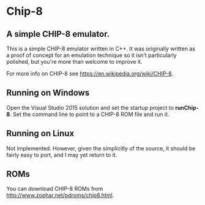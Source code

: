# Chip-8
## A simple CHIP-8 emulator.

This is a simple CHIP-8 emulator written in C++. It was originally written as a proof of concept for an emulation technique
so it isn't particularly polished, but you're more than welcome to improve it.

For more info on CHIP-8 see https://en.wikipedia.org/wiki/CHIP-8.

## Running on Windows
Open the Visual Studio 2015 solution and set the startup project to __runChip-8__. Set the command line to point to
a CHIP-8 ROM file and run it.

## Running on Linux
Not implemented. However, given the simplicitly of the source, it should be fairly easy to port, and I may yet return to it.

## ROMs
You can download CHIP-8 ROMs from http://www.zophar.net/pdroms/chip8.html.
